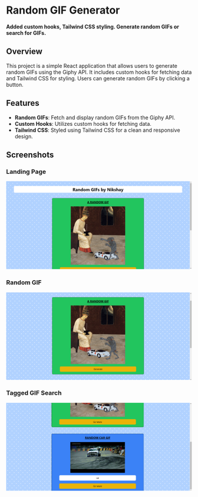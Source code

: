 # Random GIF Generator

**Added custom hooks, Tailwind CSS styling. Generate random GIFs or search for GIFs.**

## Overview

This project is a simple React application that allows users to generate random GIFs using the Giphy API. It includes custom hooks for fetching data and Tailwind CSS for styling. Users can generate random GIFs by clicking a button.

## Features

- **Random GIFs**: Fetch and display random GIFs from the Giphy API.
- **Custom Hooks**: Utilizes custom hooks for fetching data.
- **Tailwind CSS**: Styled using Tailwind CSS for a clean and responsive design.

## Screenshots

### Landing Page
![Landing Page](./src/assets/landing.png)

### Random GIF
![Random GIF](./src/assets/random.png)

### Tagged GIF Search
![Tagged GIF](./src/assets/tagged.png)

